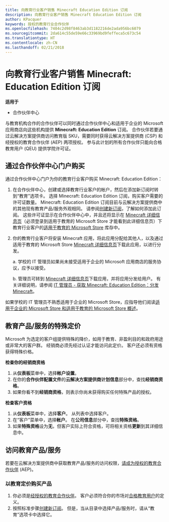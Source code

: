 ```yaml
---
title: 向教育行业客户销售 Minecraft Education Edition 订阅
description: 向教育行业客户销售 Minecraft Education Edition 订阅
author: KPacquer
keywords: 授权的教育行业合作伙伴
ms.openlocfilehash: 7404c2d98f8463ab3d1182216de2ada956bc6079
ms.sourcegitcommit: 2da614c55de59e66c33969bd9feffeca5c673c54
ms.translationtype: HT
ms.contentlocale: zh-CN
ms.lasthandoff: 02/21/2018
---
```

# <a name="sell-minecraft-education-edition-subscriptions-to-education-customers"></a>向教育行业客户销售 Minecraft: Education Edition 订阅

**适用于**

-  合作伙伴中心

与教育机构合作的合作伙伴可以同时通过合作伙伴中心和适用于企业的 Microsoft 应用商店向这些机构提供 **Minecraft: Education Edition** 订阅。  合作伙伴若要通过云解决方案提供商访问教育版 SKU，需要同时获得云解决方案提供商 (CSP) 和经授权的教育合作伙伴 (AEP) 两项授权。  参与此计划的所有合作伙伴只能向合格教育用户 (QEU) 提供学院许可证。 

## <a name="purchase-through-partner-center-portal"></a>通过合作伙伴中心门户购买 
通过合作伙伴中心门户为你的教育行业客户购买 Minecraft: Education Edition： 

  1.  在合作伙伴中心，创建或选择教育行业客户的帐户，然后在添加新订阅时转到“教育”选项卡。  选择 Minecraft: Education Edition 订阅，购买客户需要的许可证数量。 Minecraft: Education Edition 订阅目前与云解决方案提供商中的其他现有教育产品/服务外观相同。 请参阅[创建新订阅](create-a-new-subscription.md)，了解如何添加此订阅。 这些许可证显示在合作伙伴中心中，并且还将显示在 [Minecraft 详细信息页](https://educationstore.microsoft.com/en-us/store/details/minecraft-education-edition/9nblggh4r2r6)（必须登录到适用于教育的 Microsoft Store 才能看到此详细信息页）下教育行业客户的[适用于教育的 Microsoft Store](https://educationstore.microsoft.com/en-us/store) 库存中。 

  2.  你的教育行业客户将安装 Minecraft 应用，将此应用分配给其他人，以及通过适用于教育的 Microsoft Store [Minecraft 详细信息页](https://educationstore.microsoft.com/en-us/store/details/minecraft-education-edition/9nblggh4r2r6)下载此应用，以进行分发。 

      a. 学校的 IT 管理员如果尚未接受适用于企业的 Microsoft 应用商店的服务协议，应予以接受。 

      b. 管理员可转到 [Minecraft 详细信息页](https://educationstore.microsoft.com/en-us/store/details/minecraft-education-edition/9nblggh4r2r6)下载应用，并将应用分发给用户。 有关详细说明，请参阅 [IT 管理员 - 获取 Minecraft: Education Edition：分发 Minecraft](https://docs.microsoft.com/education/windows/school-get-minecraft#distribute-minecraft)。
    
  如果学校的 IT 管理员不熟悉适用于企业的 Microsoft Store，应指导他们阅读[适用于企业的 Microsoft Store 和适用于教育的 Microsoft Store 概述](https://docs.microsoft.com/microsoft-store/windows-store-for-business-overview)。 

## <a name="special-pricing-for-education-offers"></a>教育产品/服务的特殊定价

Microsoft 为选定的客户组提供特殊的降价，如用于教育、非盈利目的和政府用途或非常大的客户群。 经销商必须先经过认证才能访问此定价。 客户还必须有资格获得特殊价格。

**检查你的经销商资格**

1.  从**仪表板**菜单中，选择**帐户设置**。
2.  在你的**合作伙伴配置文件**的**云解决方案提供商计划信息**部分中，查找**经销商资格**。
3.  如果你看不到**经销商资格**，则表示你尚未获得购买任何特殊产品的授权。

**检查客户资格**

1.  从**仪表板**菜单中，选择**客户**。 从列表中选择客户。
2.  在“客户”菜单中，选择**帐户**。 在**公司信息**部分中，查找**特殊资格**。
3.  如果**特殊资格**设为**无**，但客户实际上符合资格，可将相关资格**更新**到其详细信息中。

## <a name="access-education-offers"></a>访问教育产品/服务 

若要在云解决方案提供商中获取教育产品/服务的访问权限，[请成为授权的教育合作伙伴](http://go.microsoft.com/fwlink/p/?LinkId=808781) (AEP)。

### <a name="purchase-offers-at-education-pricing"></a>以教育定价购买产品

1. 你必须是[经授权的教育合作伙伴](http://go.microsoft.com/fwlink/p/?LinkId=808781)。
客户必须符合你的市场对[合格教育用户](http://go.microsoft.com/fwlink/p/?LinkId=808795)的定义。
2. 按照标准步骤[创建新订阅](create-a-new-subscription.md)。 但是，当从目录中选择产品/服务时，请从“教育”选项卡中选择它。






<!-- ## Purchase through Partner Center API 

To help your education customers buy and deploy Minecraft: Education Edition through the Partner Center API:
  
  1.  See [Create an order](https://msdn.microsoft.com/library/partnercenter/mt634667.aspx(d=robot)) to learn how to use the Partner Center API to buy the desired number of licenses of Minecraft: Education Edition subscription.  Be sure to use the following Offer ID:  
     
      "OfferId": "EE10CBD2-7A12-45DE-BE11-0C2C7C6EEEB1"
     
      See [Get a list of subscriptions by ID](https://msdn.microsoft.com/library/partnercenter/mt683489.aspx) to learn how to see these licenses.  Note that these will also appear in the education customer’s [Microsoft Store for Business](https://www.microsoft.com/business-store) inventory under the [Minecraft details page](https://businessstore.microsoft.com/en-us/app-detail/9NBLGGH4R2R6/0016/00000000000000000000000000000000/online) (you must be logged into Store for Business to see this page).    

  2. Direct your education customer to distribute Minecraft through the Microsoft Store for Business [Minecraft details page](https://businessstore.microsoft.com/en-us/app-detail/9NBLGGH4R2R6/0016/00000000000000000000000000000000/online). Through Microsoft Store for Business, they can install the app, assign the app to others, and download the app to distribute. (Currently, Partner Center doesn't support these tasks.) 

     a. The school’s IT admin accepts the Microsoft Store for Business services agreement if they haven’t already.
    
     b. The admin goes to the Minecraft details page to download the app and distribute the app to users. For detailed instructions, see [For IT administrators - get Minecraft: Education Edition: Distribute Minecraft](https://docs.microsoft.com/education/windows/school-get-minecraft#distribute-minecraft). 

  If the school’s IT admin is not familiar with Microsoft Store for Business, direct them to [Microsoft Store for Business overview](https://docs.microsoft.com/microsoft-store/windows-store-for-business-overview). 

-->